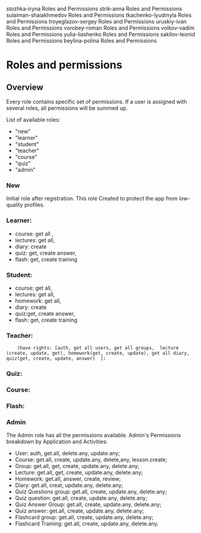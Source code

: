 stozhka-iryna	Roles and Permissions
strik-anna	Roles and Permissions
sulaiman-shaiakhmedov	Roles and Permissions
tkachenko-lyudmyla	Roles and Permissions
troyeglazov-sergey	Roles and Permissions
uruskiy-ivan	Roles and Permissions
vorobey-roman	Roles and Permissions
volkov-vadim	Roles and Permissions
yulia-liashenko	Roles and Permissions
sakilov-leonid  Roles and Permissions
beylina-polina Roles and Permissions



# Roles and permissions 
## Overview
Every role contains specific set of permissions. 
If a user is assigned with several roles, all permissions 
will be summed up.
 
List of available roles:
* "new"
* "learner"
* "student"
* "teacher"
* "course"
* "quiz"
* "admin"

### New 
Initial role after registration. 
This role Created to protect the app from low-quality profiles.

### Learner: 
 * course: get all ,  
 * lectures: get all, 
 * diary: create  
 * quiz: get, create answer, 
 * flash: get, create training
 
### Student: 
 * course: get all,  
 * lectures: get all, 
 * homework: get all,
 * diary: create  
 * quiz:get, create answer, 
 * flash: get, create training

### Teacher: 
        (have rights: [auth, get all users, get all groups,  lecture (create, update, get), homework(get, create, update), get all diary, quiz(get, create, update, answer)  ]:

### Quiz: 

### Course:
        
### Flash: 

### Admin 
The Admin role has all the permissions available.
Admin's Permissions breakdown by Application and Activities:

* User: auth, get.all, delete.any, update.any;
* Course: get.all, create, update.any, delete,any, lesson.create;
* Group: get.all, get, create, update.any, delete.any;
* Lecture: get.all, get, create, update.any, delete.any;
* Homework: get.all, answer, create, review;
* Diary: get.all, creat, update.any, delete.any;
* Quiz Questions group: get.all, create, update.any, delete.any;
* Quiz question: get.all, create, update.any, delete.any;
* Quiz Answer Group: get.all, create, update.any, delete.any;
* Quiz answer: get.all, create, update.any, delete.any;
* Flashcard group: get.all, create, update.any, delete.any;
* Flashcard Training: get.all, create, update.any, delete.any.
